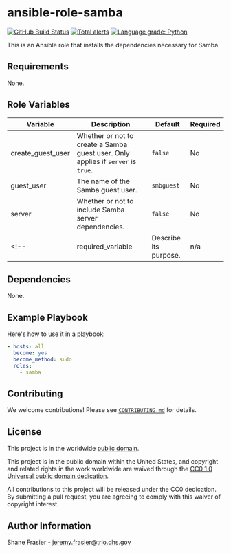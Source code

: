 # ansible-role-samba #

[![GitHub Build Status](https://github.com/cisagov/ansible-role-samba/workflows/build/badge.svg)](https://github.com/cisagov/ansible-role-samba/actions)
[![Total alerts](https://img.shields.io/lgtm/alerts/g/cisagov/ansible-role-samba.svg?logo=lgtm&logoWidth=18)](https://lgtm.com/projects/g/cisagov/ansible-role-samba/alerts/)
[![Language grade: Python](https://img.shields.io/lgtm/grade/python/g/cisagov/ansible-role-samba.svg?logo=lgtm&logoWidth=18)](https://lgtm.com/projects/g/cisagov/ansible-role-samba/context:python)

This is an Ansible role that installs the dependencies necessary for
Samba.

## Requirements ##

None.

## Role Variables ##

| Variable | Description | Default | Required |
|----------|-------------|---------|----------|
| create_guest_user | Whether or not to create a Samba guest user.  Only applies if `server` is `true`. | `false` | No |
| guest_user | The name of the Samba guest user. | `smbguest` | No |
| server | Whether or not to include Samba server dependencies. | `false` | No |
<!-- | required_variable | Describe its purpose. | n/a | Yes | -->

## Dependencies ##

None.

## Example Playbook ##

Here's how to use it in a playbook:

```yaml
- hosts: all
  become: yes
  become_method: sudo
  roles:
    - samba
```

## Contributing ##

We welcome contributions!  Please see [`CONTRIBUTING.md`](CONTRIBUTING.md) for
details.

## License ##

This project is in the worldwide [public domain](LICENSE).

This project is in the public domain within the United States, and
copyright and related rights in the work worldwide are waived through
the [CC0 1.0 Universal public domain
dedication](https://creativecommons.org/publicdomain/zero/1.0/).

All contributions to this project will be released under the CC0
dedication. By submitting a pull request, you are agreeing to comply
with this waiver of copyright interest.

## Author Information ##

Shane Frasier - <jeremy.frasier@trio.dhs.gov>
